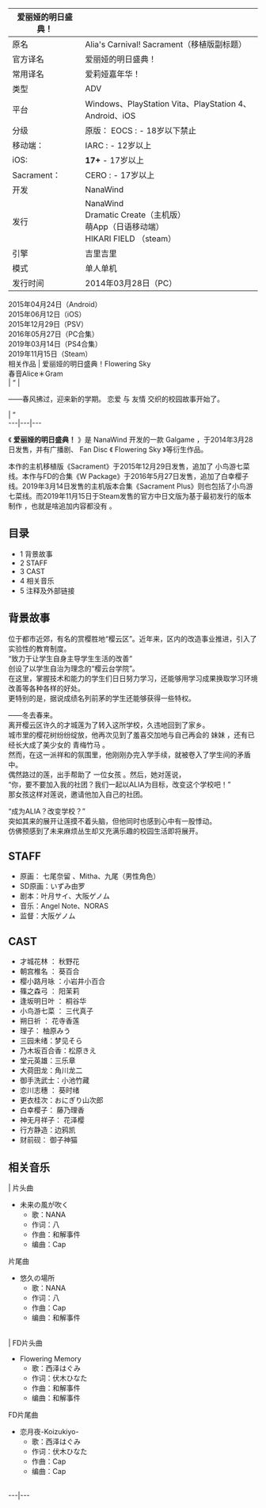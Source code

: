 |  爱丽娅的明日盛典！  ||
|---|---|
|原名  |  Alia's Carnival!  Sacrament（移植版副标题）   |
|官方译名  |  爱丽娅的明日盛典！   |
|常用译名  |  爱莉娅嘉年华！   |
|类型  |  ADV   |
|平台  |  Windows、PlayStation Vita、PlayStation 4、Android、iOS   |
|分级  |  原版：    EOCS  :    \- 18岁以下禁止|
|移动端：  |  IARC  :    \- 12岁以上|
|iOS:  |  **17+** \- 17岁以上   |
|Sacrament：  |  CERO  :    \- 17岁以上|
|开发  |  NanaWind   |
|发行  |  NanaWind   <br>Dramatic Create（主机版）  <br>萌App（日语移动端）  <br>HIKARI FIELD  （steam）  |
|引擎  |  吉里吉里   |
|模式  |  单人单机   |
|发行时间  |  2014年03月28日（PC）   |
2015年04月24日（Android）  
2015年06月12日（iOS）  
2015年12月29日（PSV）  
2016年05月27日（PC合集）  
2019年03月14日（PS4合集）  
2019年11月15日（Steam）  
相关作品  |  爱丽娅的明日盛典！Flowering Sky    
春音Alice＊Gram  
|  “  | 

——春风拂过，迎来新的学期。  恋爱  与  友情  交织的校园故事开始了。 </br>

|  ”  
---|---|---  
  
《 **爱丽娅的明日盛典！** 》是  NanaWind  开发的一款  Galgame  ，于2014年3月28日发售，并有广播剧、  Fan Disc
《  Flowering Sky  》等衍生作品。

本作的主机移植版《Sacrament》于2015年12月29日发售，追加了  小鸟游七菜  线。本作与FD的合集《W
Package》于2016年5月27日发售，追加了白幸樱子线。2019年3月14日发售的主机版本合集《Sacrament
Plus》则也包括了小鸟游七菜线。而2019年11月15日于Steam发售的官方中日文版为基于最初发行的版本制作  ，也就是啥追加内容都没有  。

##  目录

  * 1  背景故事 
  * 2  STAFF 
  * 3  CAST 
  * 4  相关音乐 
  * 5  注释及外部链接 

##  背景故事

位于都市近郊，有名的赏樱胜地“樱云区”。近年来，区内的改造事业推进，引入了实验性的教育制度。  
“致力于让学生自身主导学生生活的改善”  
创设了以学生自治为理念的“樱云台学院”。  
在这里，掌握技术和能力的学生们日日努力学习，还能够用学习成果换取学习环境改善等各种各样的好处。  
更特别的是，据说成绩名列前茅的学生还能够获得一些特权。  
  
——冬去春来。  
离开樱云区许久的才城莲为了转入这所学校，久违地回到了家乡。  
城市里的樱花树纷纷绽放，他再次见到了羞喜交加地与自己再会的  妹妹  ，还有已经长大成了美少女的  青梅竹马  。  
然而，在这一派祥和的氛围里，他刚刚办完入学手续，就被卷入了学生间的矛盾中。  
偶然路过的莲，出手帮助了  一位女孩  。然后，她对莲说，  
“你，要不要加入我的社团？我们一起以ALIA为目标，改变这个学校吧！”  
那女孩这样对莲说，邀请他加入自己的社团。  
  
“成为ALIA？改变学校？”  
突如其来的展开让莲摸不着头脑，但他同时也感到心中有一股悸动。  
仿佛预感到了未来麻烦丛生却又充满乐趣的校园生活即将展开。

##  STAFF

  * 原画：  七尾奈留  、Mitha、九尾（男性角色） 
  * SD原画：いずみ由罗 
  * 剧本：叶月サイ、大阪ゲノム 
  * 音乐：Angel Note、NORAS 
  * 监督：大阪ゲノム 

##  CAST

  * 才城花林  ：  秋野花 
  * 朝宫椎名  ：  葵百合 
  * 樱小路月咏  ：小岩井小百合 
  * 篠之森弓  ：  阳茉莉 
  * 逢坂明日叶  ：  桐谷华 
  * 小鸟游七菜  ：  三代真子 
  * 朔日祈  ：  花寺香莲 
  * 理子：  柚原みう 
  * 三园未绪：梦见そら 
  * 乃木坂百合香：松原きえ 
  * 堂元英雄：三乐章 
  * 大荷田龙：角川龙二 
  * 御手洗武士：小池竹藏 
  * 恋川志穗  ：  葵时绪 
  * 更衣桂次：おにぎり山次郎 
  * 白幸樱子：  藤乃理香 
  * 神无月祥子：  花泽樱 
  * 行方静造：边鸦凯 
  * 财前砚：  御子神猫 

##  相关音乐

|  片头曲  </br>

  * 未来の風が吹く 
    * 歌：NANA 
    * 作词：八 
    * 作曲：和解事件 
    * 编曲：Cap 

片尾曲  </br>

  * 悠久の場所 
    * 歌：NANA 
    * 作词：八 
    * 作曲：Cap 
    * 编曲：和解事件 

</br> |  FD片头曲  </br>

  * Flowering Memory 
    * 歌：西泽はぐみ 
    * 作词：伏木ひなた 
    * 作曲：和解事件 
    * 编曲：和解事件 

FD片尾曲  </br>

  * 恋月夜-Koizukiyo- 
    * 歌：西泽はぐみ 
    * 作词：伏木ひなた 
    * 作曲：Cap 
    * 编曲：Cap 

</br>  
---|---  
  